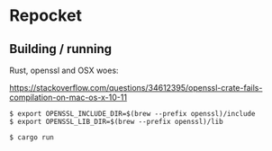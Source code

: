 Repocket
========

Building / running
------------------

Rust, openssl and OSX woes:

https://stackoverflow.com/questions/34612395/openssl-crate-fails-compilation-on-mac-os-x-10-11

    $ export OPENSSL_INCLUDE_DIR=$(brew --prefix openssl)/include
    $ export OPENSSL_LIB_DIR=$(brew --prefix openssl)/lib

    $ cargo run
